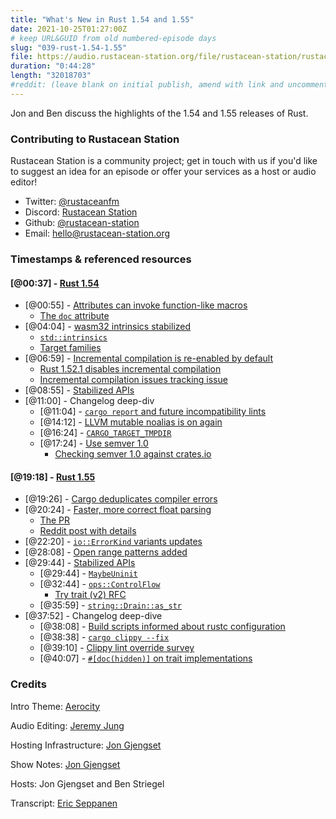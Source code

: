 ```yaml
---
title: "What's New in Rust 1.54 and 1.55"
date: 2021-10-25T01:27:00Z
# keep URL&GUID from old numbered-episode days
slug: "039-rust-1.54-1.55"
file: https://audio.rustacean-station.org/file/rustacean-station/rustacean-station-e039-rust-1.54-1.55.mp3
duration: "0:44:28"
length: "32018703"
#reddit: (leave blank on initial publish, amend with link and uncomment this line after Reddit thread has been posted)
---
```


Jon and Ben discuss the highlights of the 1.54 and 1.55 releases of Rust.

<!--
The episode introduction goes here.
The first paragraph should ideally be short, and is used in various
places as a "short description" for the episode. Any subsequent
paragraphs show up as "expanded description".
-->

### Contributing to Rustacean Station

<!-- You can probably leave this as-is -->

Rustacean Station is a community project; get in touch with us if you'd like to suggest an idea for an episode or offer your services as a host or audio editor!

 - Twitter: [@rustaceanfm](https://twitter.com/rustaceanfm)
 - Discord: [Rustacean Station](https://discord.gg/cHc3Gyc)
 - Github: [@rustacean-station](https://github.com/rustacean-station/)
 - Email: [hello@rustacean-station.org](mailto:hello@rustacean-station.org)

### Timestamps & referenced resources

#### [@00:37] - [Rust 1.54](https://blog.rust-lang.org/2021/07/29/Rust-1.54.0.html)

 - [@00:55] - [Attributes can invoke function-like macros](https://blog.rust-lang.org/2021/07/29/Rust-1.54.0.html#attributes-can-invoke-function-like-macros)
     - [The `doc` attribute](https://doc.rust-lang.org/rustdoc/the-doc-attribute.html)
 - [@04:04] - [wasm32 intrinsics stabilized](https://blog.rust-lang.org/2021/07/29/Rust-1.54.0.html#wasm32-intrinsics-stabilized)
     - [`std::intrinsics`](https://doc.rust-lang.org/std/intrinsics/index.html)
     - [Target families](https://doc.rust-lang.org/reference/conditional-compilation.html#target_family)
 - [@06:59] - [Incremental compilation is re-enabled by default](https://blog.rust-lang.org/2021/07/29/Rust-1.54.0.html#incremental-compilation-is-re-enabled-by-default)
     - [Rust 1.52.1 disables incremental compilation](https://blog.rust-lang.org/2021/05/10/Rust-1.52.1.html)
     - [Incremental compilation issues tracking issue](https://github.com/rust-lang/rust/issues/84970)
 - [@08:55] - [Stabilized APIs](https://blog.rust-lang.org/2021/07/29/Rust-1.54.0.html#stabilized-apis)
 - [@11:00] - Changelog deep-div
     - [@11:04] - [`cargo report` and future incompatibility lints](https://github.com/rust-lang/cargo/pull/9438)
     - [@14:12] - [LLVM mutable noalias is on again](https://github.com/rust-lang/rust/pull/82834)
     - [@16:24] - [`CARGO_TARGET_TMPDIR`](https://github.com/rust-lang/cargo/pull/9375)
     - [@17:24] - [Use semver 1.0](https://github.com/rust-lang/cargo/pull/9508)
         - [Checking semver 1.0 against crates.io](https://github.com/dtolnay/semver/issues/237)

#### [@19:18] - [Rust 1.55](https://blog.rust-lang.org/2021/09/09/Rust-1.55.0.html)

 - [@19:26] - [Cargo deduplicates compiler errors](https://blog.rust-lang.org/2021/09/09/Rust-1.55.0.html#cargo-deduplicates-compiler-errors)
 - [@20:24] - [Faster, more correct float parsing](https://blog.rust-lang.org/2021/09/09/Rust-1.55.0.html#faster-more-correct-float-parsing)
     - [The PR](https://github.com/rust-lang/rust/pull/86761)
     - [Reddit post with details](https://www.reddit.com/r/rust/comments/omelz4/making_rust_float_parsing_fast_libcore_edition/)
 - [@22:20] - [`io::ErrorKind` variants updates](https://blog.rust-lang.org/2021/09/09/Rust-1.55.0.html#stdioerrorkind-variants-updated)
 - [@28:08] - [Open range patterns added](https://blog.rust-lang.org/2021/09/09/Rust-1.55.0.html#open-range-patterns-added)
 - [@29:44] - [Stabilized APIs](https://blog.rust-lang.org/2021/09/09/Rust-1.55.0.html#stabilized-apis)
     - [@29:44] - [`MaybeUninit`](https://doc.rust-lang.org/stable/std/mem/union.MaybeUninit.html)
     - [@32:44] - [`ops::ControlFlow`](https://doc.rust-lang.org/stable/std/ops/enum.ControlFlow.html)
         - [Try trait (v2) RFC](https://rust-lang.github.io/rfcs/3058-try-trait-v2.html)
     - [@35:59] - [`string::Drain::as_str`](https://doc.rust-lang.org/stable/std/string/struct.Drain.html#method.as_str)
 - [@37:52] - Changelog deep-dive
     - [@38:08] - [Build scripts informed about rustc configuration](https://doc.rust-lang.org/nightly/cargo/reference/environment-variables.html#environment-variables-cargo-sets-for-build-scripts)
     - [@38:38] - [`cargo clippy --fix`](https://github.com/rust-lang/rust-clippy/pull/7405)
     - [@39:10] - [Clippy lint override survey](https://github.com/rust-lang/rust-clippy/issues/7666)
     - [@40:07] - [`#[doc(hidden)]` on trait implementations](https://github.com/rust-lang/rust/pull/86513)

### Credits

Intro Theme: [Aerocity](https://twitter.com/AerocityMusic)

Audio Editing: [Jeremy Jung](https://www.softwaresessions.com)

Hosting Infrastructure: [Jon Gjengset](https://twitter.com/jonhoo/)

Show Notes: [Jon Gjengset](https://twitter.com/jonhoo/)

Hosts: Jon Gjengset and Ben Striegel

Transcript: [Eric Seppanen](https://github.com/ericseppanen)
